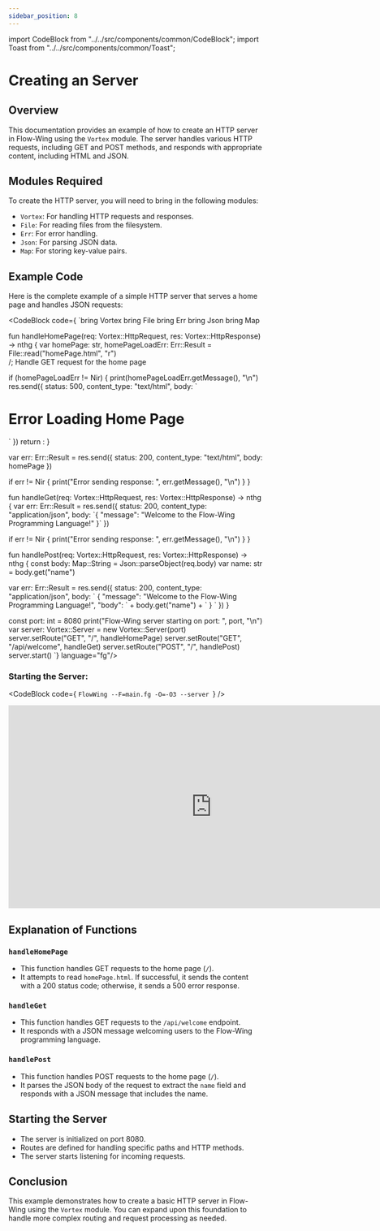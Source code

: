 ```yaml
---
sidebar_position: 8
---
```


import CodeBlock from "../../src/components/common/CodeBlock";
import Toast from "../../src/components/common/Toast";

# Creating an Server

## Overview

This documentation provides an example of how to create an HTTP server in Flow-Wing using the `Vortex` module. The server handles various HTTP requests, including GET and POST methods, and responds with appropriate content, including HTML and JSON.

## Modules Required

To create the HTTP server, you will need to bring in the following modules:

- `Vortex`: For handling HTTP requests and responses.
- `File`: For reading files from the filesystem.
- `Err`: For error handling.
- `Json`: For parsing JSON data.
- `Map`: For storing key-value pairs.

## Example Code

Here is the complete example of a simple HTTP server that serves a home page and handles JSON requests:

<CodeBlock code={
`bring Vortex
bring File
bring Err
bring Json
bring Map

fun handleHomePage(req: Vortex::HttpRequest, res: Vortex::HttpResponse) -> nthg {
  var homePage: str, homePageLoadErr: Err::Result = File::read("homePage.html", "r")    
  /; Handle GET request for the home page

  if (homePageLoadErr != Nir) {
    print(homePageLoadErr.getMessage(), "\\n")
    res.send({
      status: 500,
      content_type: "text/html",
      body: \`
      <html>
        <body>
          <h1>Error Loading Home Page</h1>
        </body>
      </html>
      \`
    })
    return :
  }
  
  var err: Err::Result = res.send({
    status: 200,
    content_type: "text/html",
    body: homePage
  })
  
  if err != Nir {
    print("Error sending response: ", err.getMessage(), "\\n")
  }
}

fun handleGet(req: Vortex::HttpRequest, res: Vortex::HttpResponse) -> nthg {
  var err: Err::Result = res.send({
    status: 200,
    content_type: "application/json",
    body: \`{
      "message": "Welcome to the Flow-Wing Programming Language!"
    }\`
  })
  
  if err != Nir {
    print("Error sending response: ", err.getMessage(), "\\n")
  }
}

fun handlePost(req: Vortex::HttpRequest, res: Vortex::HttpResponse) -> nthg {
  const body: Map::String = Json::parseObject(req.body)
  var name: str = body.get("name")
  
  var err: Err::Result = res.send({
    status: 200,
    content_type: "application/json",
    body: \`
       {
         "message": "Welcome to the Flow-Wing Programming Language!",
         "body": \` + body.get("name") + \`
       }
       \`
  })
}

const port: int = 8080
print("Flow-Wing server starting on port: ", port, "\\n")
var server: Vortex::Server = new Vortex::Server(port)
server.setRoute("GET", "/", handleHomePage)
server.setRoute("GET", "/api/welcome", handleGet)
server.setRoute("POST", "/", handlePost)
server.start()
`} language="fg"/>


### Starting the Server:

<CodeBlock code={
`FlowWing --F=main.fg -O=-O3 --server
`} />

<Toast message="Do not forget to use the --server flag" title="Server Started" type="warning"/>


<iframe
  width="800"
  height="400"
  src="https://github.com/user-attachments/assets/4d7502a9-e1de-4c20-a82b-4ffee80df2b9"
  title="YouTube video player"
  frameborder="0"
  allow="accelerometer; autoplay; clipboard-write; encrypted-media; gyroscope; picture-in-picture"
  allowfullscreen
></iframe>

## Explanation of Functions

### `handleHomePage`

- This function handles GET requests to the home page (`/`).
- It attempts to read `homePage.html`. If successful, it sends the content with a 200 status code; otherwise, it sends a 500 error response.

### `handleGet`

- This function handles GET requests to the `/api/welcome` endpoint.
- It responds with a JSON message welcoming users to the Flow-Wing programming language.

### `handlePost`

- This function handles POST requests to the home page (`/`).
- It parses the JSON body of the request to extract the `name` field and responds with a JSON message that includes the name.

## Starting the Server

- The server is initialized on port 8080.
- Routes are defined for handling specific paths and HTTP methods.
- The server starts listening for incoming requests.

## Conclusion

This example demonstrates how to create a basic HTTP server in Flow-Wing using the `Vortex` module. You can expand upon this foundation to handle more complex routing and request processing as needed.
